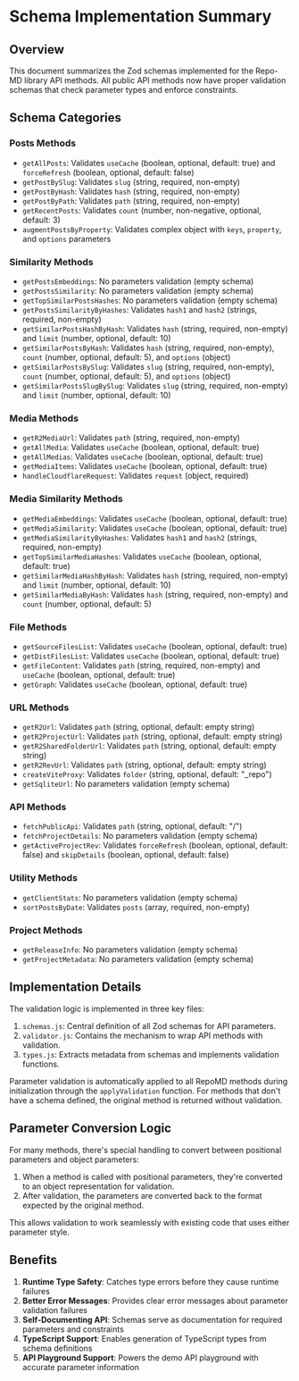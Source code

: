# Schema Implementation Summary

## Overview

This document summarizes the Zod schemas implemented for the Repo-MD library API methods. All public API methods now have proper validation schemas that check parameter types and enforce constraints.

## Schema Categories

### Posts Methods
- `getAllPosts`: Validates `useCache` (boolean, optional, default: true) and `forceRefresh` (boolean, optional, default: false)
- `getPostBySlug`: Validates `slug` (string, required, non-empty)
- `getPostByHash`: Validates `hash` (string, required, non-empty)
- `getPostByPath`: Validates `path` (string, required, non-empty)
- `getRecentPosts`: Validates `count` (number, non-negative, optional, default: 3)
- `augmentPostsByProperty`: Validates complex object with `keys`, `property`, and `options` parameters

### Similarity Methods
- `getPostsEmbeddings`: No parameters validation (empty schema)
- `getPostsSimilarity`: No parameters validation (empty schema)
- `getTopSimilarPostsHashes`: No parameters validation (empty schema)
- `getPostsSimilarityByHashes`: Validates `hash1` and `hash2` (strings, required, non-empty)
- `getSimilarPostsHashByHash`: Validates `hash` (string, required, non-empty) and `limit` (number, optional, default: 10)
- `getSimilarPostsByHash`: Validates `hash` (string, required, non-empty), `count` (number, optional, default: 5), and `options` (object)
- `getSimilarPostsBySlug`: Validates `slug` (string, required, non-empty), `count` (number, optional, default: 5), and `options` (object)
- `getSimilarPostsSlugBySlug`: Validates `slug` (string, required, non-empty) and `limit` (number, optional, default: 10)

### Media Methods
- `getR2MediaUrl`: Validates `path` (string, required, non-empty)
- `getAllMedia`: Validates `useCache` (boolean, optional, default: true)
- `getAllMedias`: Validates `useCache` (boolean, optional, default: true)
- `getMediaItems`: Validates `useCache` (boolean, optional, default: true)
- `handleCloudflareRequest`: Validates `request` (object, required)

### Media Similarity Methods
- `getMediaEmbeddings`: Validates `useCache` (boolean, optional, default: true)
- `getMediaSimilarity`: Validates `useCache` (boolean, optional, default: true)
- `getMediaSimilarityByHashes`: Validates `hash1` and `hash2` (strings, required, non-empty)
- `getTopSimilarMediaHashes`: Validates `useCache` (boolean, optional, default: true)
- `getSimilarMediaHashByHash`: Validates `hash` (string, required, non-empty) and `limit` (number, optional, default: 10)
- `getSimilarMediaByHash`: Validates `hash` (string, required, non-empty) and `count` (number, optional, default: 5)

### File Methods
- `getSourceFilesList`: Validates `useCache` (boolean, optional, default: true)
- `getDistFilesList`: Validates `useCache` (boolean, optional, default: true)
- `getFileContent`: Validates `path` (string, required, non-empty) and `useCache` (boolean, optional, default: true)
- `getGraph`: Validates `useCache` (boolean, optional, default: true)

### URL Methods
- `getR2Url`: Validates `path` (string, optional, default: empty string)
- `getR2ProjectUrl`: Validates `path` (string, optional, default: empty string)
- `getR2SharedFolderUrl`: Validates `path` (string, optional, default: empty string)
- `getR2RevUrl`: Validates `path` (string, optional, default: empty string)
- `createViteProxy`: Validates `folder` (string, optional, default: "_repo")
- `getSqliteUrl`: No parameters validation (empty schema)

### API Methods
- `fetchPublicApi`: Validates `path` (string, optional, default: "/")
- `fetchProjectDetails`: No parameters validation (empty schema)
- `getActiveProjectRev`: Validates `forceRefresh` (boolean, optional, default: false) and `skipDetails` (boolean, optional, default: false)

### Utility Methods
- `getClientStats`: No parameters validation (empty schema)
- `sortPostsByDate`: Validates `posts` (array, required, non-empty)

### Project Methods
- `getReleaseInfo`: No parameters validation (empty schema)
- `getProjectMetadata`: No parameters validation (empty schema)

## Implementation Details

The validation logic is implemented in three key files:

1. `schemas.js`: Central definition of all Zod schemas for API parameters.
2. `validator.js`: Contains the mechanism to wrap API methods with validation.
3. `types.js`: Extracts metadata from schemas and implements validation functions.

Parameter validation is automatically applied to all RepoMD methods during initialization through the `applyValidation` function. For methods that don't have a schema defined, the original method is returned without validation.

## Parameter Conversion Logic

For many methods, there's special handling to convert between positional parameters and object parameters:

1. When a method is called with positional parameters, they're converted to an object representation for validation.
2. After validation, the parameters are converted back to the format expected by the original method.

This allows validation to work seamlessly with existing code that uses either parameter style.

## Benefits

1. **Runtime Type Safety**: Catches type errors before they cause runtime failures
2. **Better Error Messages**: Provides clear error messages about parameter validation failures
3. **Self-Documenting API**: Schemas serve as documentation for required parameters and constraints
4. **TypeScript Support**: Enables generation of TypeScript types from schema definitions
5. **API Playground Support**: Powers the demo API playground with accurate parameter information